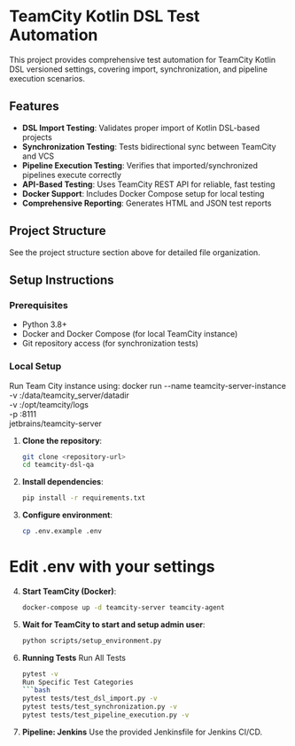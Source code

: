 # TeamCity Kotlin DSL Test Automation

This project provides comprehensive test automation for TeamCity Kotlin DSL versioned settings, covering import, synchronization, and pipeline execution scenarios.

## Features

- **DSL Import Testing**: Validates proper import of Kotlin DSL-based projects
- **Synchronization Testing**: Tests bidirectional sync between TeamCity and VCS
- **Pipeline Execution Testing**: Verifies that imported/synchronized pipelines execute correctly
- **API-Based Testing**: Uses TeamCity REST API for reliable, fast testing
- **Docker Support**: Includes Docker Compose setup for local testing
- **Comprehensive Reporting**: Generates HTML and JSON test reports

## Project Structure

See the project structure section above for detailed file organization.

## Setup Instructions

### Prerequisites

- Python 3.8+
- Docker and Docker Compose (for local TeamCity instance)
- Git repository access (for synchronization tests)

### Local Setup
Run Team City instance using:
   docker run --name teamcity-server-instance \
   -v <path to data directory>:/data/teamcity_server/datadir \
   -v <path to logs directory>:/opt/teamcity/logs \
   -p <port on host>:8111 \
   jetbrains/teamcity-server

1. **Clone the repository**:
   ```bash
   git clone <repository-url>
   cd teamcity-dsl-qa

2. **Install dependencies**:
   ```bash
   pip install -r requirements.txt

3. **Configure environment**:
   ```bash
   cp .env.example .env
# Edit .env with your settings

4. **Start TeamCity (Docker)**:
   ```bash
   docker-compose up -d teamcity-server teamcity-agent

5. **Wait for TeamCity to start and setup admin user**:
   ```bash
   python scripts/setup_environment.py


6. **Running Tests**
   Run All Tests
      ```bash
      pytest -v
   Run Specific Test Categories
      ```bash
      pytest tests/test_dsl_import.py -v
      pytest tests/test_synchronization.py -v
      pytest tests/test_pipeline_execution.py -v

7. **Pipeline: Jenkins**
   Use the provided Jenkinsfile for Jenkins CI/CD.

